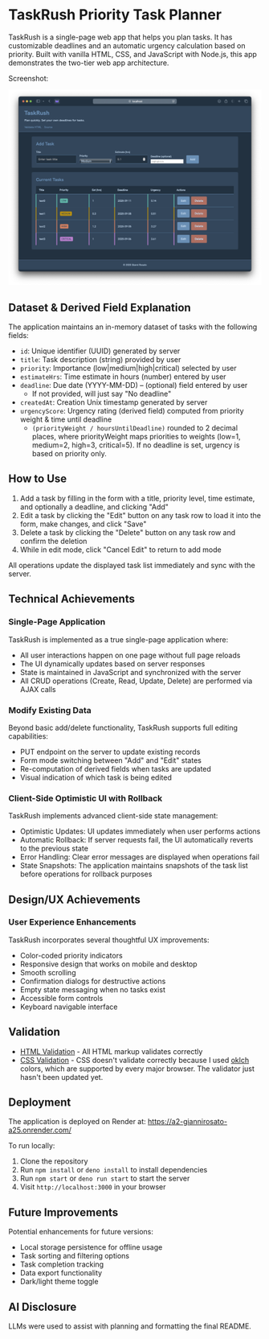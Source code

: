 # TaskRush Priority Task Planner

TaskRush is a single-page web app that helps you plan tasks. It has customizable
deadlines and an automatic urgency calculation based on priority. Built with
vanilla HTML, CSS, and JavaScript with Node.js, this app demonstrates the
two-tier web app architecture.

Screenshot:

![a2_app](./a2_app.webp)

## Dataset & Derived Field Explanation

The application maintains an in-memory dataset of tasks with the following
fields:

- `id`: Unique identifier (UUID) generated by server
- `title`: Task description (string) provided by user
- `priority`: Importance (low|medium|high|critical) selected by user
- `estimateHrs`: Time estimate in hours (number) entered by user
- `deadline`: Due date (YYYY-MM-DD) – (optional) field entered by user
  - If not provided, will just say "No deadline"
- `createdAt`: Creation Unix timestamp generated by server
- `urgencyScore`: Urgency rating (derived field) computed from priority weight &
  time until deadline
  - `(priorityWeight / hoursUntilDeadline)` rounded to 2 decimal places, where
    priorityWeight maps priorities to weights (low=1, medium=2, high=3,
    critical=5). If no deadline is set, urgency is based on priority only.

## How to Use

1. Add a task by filling in the form with a title, priority level, time
   estimate, and optionally a deadline, and clicking "Add"
2. Edit a task by clicking the "Edit" button on any task row to load it into the
   form, make changes, and click "Save"
3. Delete a task by clicking the "Delete" button on any task row and confirm the
   deletion
4. While in edit mode, click "Cancel Edit" to return to add mode

All operations update the displayed task list immediately and sync with the
server.

## Technical Achievements

### Single-Page Application

TaskRush is implemented as a true single-page application where:

- All user interactions happen on one page without full page reloads
- The UI dynamically updates based on server responses
- State is maintained in JavaScript and synchronized with the server
- All CRUD operations (Create, Read, Update, Delete) are performed via AJAX
  calls

### Modify Existing Data

Beyond basic add/delete functionality, TaskRush supports full editing
capabilities:

- PUT endpoint on the server to update existing records
- Form mode switching between "Add" and "Edit" states
- Re-computation of derived fields when tasks are updated
- Visual indication of which task is being edited

### Client-Side Optimistic UI with Rollback

TaskRush implements advanced client-side state management:

- Optimistic Updates: UI updates immediately when user performs actions
- Automatic Rollback: If server requests fail, the UI automatically reverts to
  the previous state
- Error Handling: Clear error messages are displayed when operations fail
- State Snapshots: The application maintains snapshots of the task list before
  operations for rollback purposes

## Design/UX Achievements

### User Experience Enhancements

TaskRush incorporates several thoughtful UX improvements:

- Color-coded priority indicators
- Responsive design that works on mobile and desktop
- Smooth scrolling
- Confirmation dialogs for destructive actions
- Empty state messaging when no tasks exist
- Accessible form controls
- Keyboard navigable interface

## Validation

- [HTML Validation](https://validator.w3.org/nu/?doc=https%3A%2F%2Fa2-giannirosato-a25.onrender.com) -
  All HTML markup validates correctly
- [CSS Validation](https://jigsaw.w3.org/css-validator/validator?uri=https%3A%2F%2Fa2-giannirosato-a25.onrender.com%2Fstyles.css) -
  CSS doesn't validate correctly because I used [oklch](https://oklch.com/)
  colors, which are supported by every major browser. The validator just hasn't
  been updated yet.

## Deployment

The application is deployed on Render at:
https://a2-giannirosato-a25.onrender.com/

To run locally:

1. Clone the repository
2. Run `npm install` or `deno install` to install dependencies
3. Run `npm start` or `deno run start` to start the server
4. Visit `http://localhost:3000` in your browser

## Future Improvements

Potential enhancements for future versions:

- Local storage persistence for offline usage
- Task sorting and filtering options
- Task completion tracking
- Data export functionality
- Dark/light theme toggle

## AI Disclosure

LLMs were used to assist with planning and formatting the final README.
